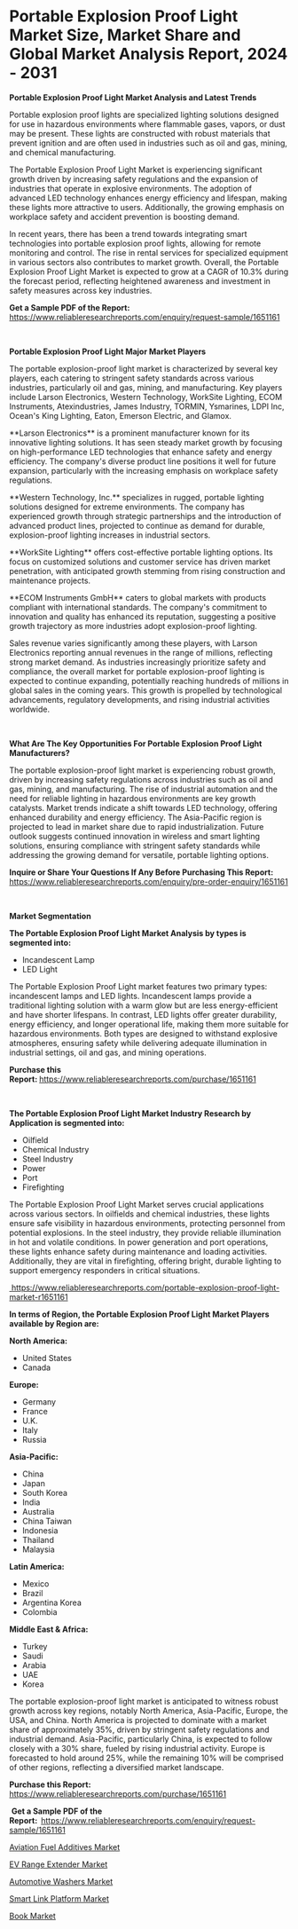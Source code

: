 <p><h1>Portable Explosion Proof Light Market Size, Market Share and Global Market Analysis Report, 2024 - 2031</h1></p><p><strong>Portable Explosion Proof Light Market Analysis and Latest Trends</strong></p>
<p><p>Portable explosion proof lights are specialized lighting solutions designed for use in hazardous environments where flammable gases, vapors, or dust may be present. These lights are constructed with robust materials that prevent ignition and are often used in industries such as oil and gas, mining, and chemical manufacturing. </p><p>The Portable Explosion Proof Light Market is experiencing significant growth driven by increasing safety regulations and the expansion of industries that operate in explosive environments. The adoption of advanced LED technology enhances energy efficiency and lifespan, making these lights more attractive to users. Additionally, the growing emphasis on workplace safety and accident prevention is boosting demand. </p><p>In recent years, there has been a trend towards integrating smart technologies into portable explosion proof lights, allowing for remote monitoring and control. The rise in rental services for specialized equipment in various sectors also contributes to market growth. Overall, the Portable Explosion Proof Light Market is expected to grow at a CAGR of 10.3% during the forecast period, reflecting heightened awareness and investment in safety measures across key industries.</p></p>
<p><strong>Get a Sample PDF of the Report:&nbsp;</strong> <a href="https://www.reliableresearchreports.com/enquiry/request-sample/1651161?utm_campaign=3&utm_medium=2&utm_source=Github&utm_content=ia&utm_term=18112024&utm_id=portable-explosion-proof-light">https://www.reliableresearchreports.com/enquiry/request-sample/1651161</a></p>
<p>&nbsp;</p>
<p><strong>Portable Explosion Proof Light Major Market Players</strong></p>
<p><p>The portable explosion-proof light market is characterized by several key players, each catering to stringent safety standards across various industries, particularly oil and gas, mining, and manufacturing. Key players include Larson Electronics, Western Technology, WorkSite Lighting, ECOM Instruments, Atexindustries, James Industry, TORMIN, Ysmarines, LDPI Inc, Ocean's King Lighting, Eaton, Emerson Electric, and Glamox.</p><p>**Larson Electronics** is a prominent manufacturer known for its innovative lighting solutions. It has seen steady market growth by focusing on high-performance LED technologies that enhance safety and energy efficiency. The company's diverse product line positions it well for future expansion, particularly with the increasing emphasis on workplace safety regulations.</p><p>**Western Technology, Inc.** specializes in rugged, portable lighting solutions designed for extreme environments. The company has experienced growth through strategic partnerships and the introduction of advanced product lines, projected to continue as demand for durable, explosion-proof lighting increases in industrial sectors.</p><p>**WorkSite Lighting** offers cost-effective portable lighting options. Its focus on customized solutions and customer service has driven market penetration, with anticipated growth stemming from rising construction and maintenance projects.</p><p>**ECOM Instruments GmbH** caters to global markets with products compliant with international standards. The company's commitment to innovation and quality has enhanced its reputation, suggesting a positive growth trajectory as more industries adopt explosion-proof lighting.</p><p>Sales revenue varies significantly among these players, with Larson Electronics reporting annual revenues in the range of millions, reflecting strong market demand. As industries increasingly prioritize safety and compliance, the overall market for portable explosion-proof lighting is expected to continue expanding, potentially reaching hundreds of millions in global sales in the coming years. This growth is propelled by technological advancements, regulatory developments, and rising industrial activities worldwide.</p></p>
<p>&nbsp;</p>
<p><strong>What Are The Key Opportunities For Portable Explosion Proof Light Manufacturers?</strong></p>
<p><p>The portable explosion-proof light market is experiencing robust growth, driven by increasing safety regulations across industries such as oil and gas, mining, and manufacturing. The rise of industrial automation and the need for reliable lighting in hazardous environments are key growth catalysts. Market trends indicate a shift towards LED technology, offering enhanced durability and energy efficiency. The Asia-Pacific region is projected to lead in market share due to rapid industrialization. Future outlook suggests continued innovation in wireless and smart lighting solutions, ensuring compliance with stringent safety standards while addressing the growing demand for versatile, portable lighting options.</p></p>
<p><strong>Inquire or Share Your Questions If Any Before Purchasing This Report:</strong> <a href="https://www.reliableresearchreports.com/enquiry/pre-order-enquiry/1651161?utm_campaign=3&utm_medium=2&utm_source=Github&utm_content=ia&utm_term=18112024&utm_id=portable-explosion-proof-light">https://www.reliableresearchreports.com/enquiry/pre-order-enquiry/1651161</a></p>
<p>&nbsp;</p>
<p><strong>Market Segmentation</strong></p>
<p><strong>The Portable Explosion Proof Light Market Analysis by types is segmented into:</strong></p>
<p><ul><li>Incandescent Lamp</li><li>LED Light</li></ul></p>
<p><p>The Portable Explosion Proof Light market features two primary types: incandescent lamps and LED lights. Incandescent lamps provide a traditional lighting solution with a warm glow but are less energy-efficient and have shorter lifespans. In contrast, LED lights offer greater durability, energy efficiency, and longer operational life, making them more suitable for hazardous environments. Both types are designed to withstand explosive atmospheres, ensuring safety while delivering adequate illumination in industrial settings, oil and gas, and mining operations.</p></p>
<p><strong>Purchase this Report:&nbsp;</strong><a href="https://www.reliableresearchreports.com/purchase/1651161?utm_campaign=3&utm_medium=2&utm_source=Github&utm_content=ia&utm_term=18112024&utm_id=portable-explosion-proof-light">https://www.reliableresearchreports.com/purchase/1651161</a></p>
<p>&nbsp;</p>
<p><strong>The Portable Explosion Proof Light Market Industry Research by Application is segmented into:</strong></p>
<p><ul><li>Oilfield</li><li>Chemical Industry</li><li>Steel Industry</li><li>Power</li><li>Port</li><li>Firefighting</li></ul></p>
<p><p>The Portable Explosion Proof Light Market serves crucial applications across various sectors. In oilfields and chemical industries, these lights ensure safe visibility in hazardous environments, protecting personnel from potential explosions. In the steel industry, they provide reliable illumination in hot and volatile conditions. In power generation and port operations, these lights enhance safety during maintenance and loading activities. Additionally, they are vital in firefighting, offering bright, durable lighting to support emergency responders in critical situations.</p></p>
<p><a href="https://www.reliableresearchreports.com/portable-explosion-proof-light-market-r1651161?utm_campaign=3&utm_medium=2&utm_source=Github&utm_content=ia&utm_term=18112024&utm_id=portable-explosion-proof-light">&nbsp;https://www.reliableresearchreports.com/portable-explosion-proof-light-market-r1651161</a></p>
<p><strong>In terms of Region, the Portable Explosion Proof Light Market Players available by Region are:</strong></p>
<p>
    <p> <strong> North America: </strong>
        <ul>
            <li>United States</li>
            <li>Canada</li>
        </ul>
        </p> 
    <p> <strong> Europe: </strong>
        <ul>
            <li>Germany</li>
            <li>France</li>
            <li>U.K.</li>
            <li>Italy</li>
            <li>Russia</li>
        </ul>
        </p> 
    <p> <strong> Asia-Pacific: </strong>
        <ul>
            <li>China</li>
            <li>Japan</li>
            <li>South Korea</li>
            <li>India</li>
            <li>Australia</li>
            <li>China Taiwan</li>
            <li>Indonesia</li>
            <li>Thailand</li>
            <li>Malaysia</li>
        </ul>
        </p> 
    <p> <strong> Latin America: </strong>
        <ul>
            <li>Mexico</li>
            <li>Brazil</li>
            <li>Argentina Korea</li>
            <li>Colombia</li>
        </ul>
        </p> 
    <p> <strong> Middle East & Africa: </strong>
        <ul>
            <li>Turkey</li>
            <li>Saudi</li>
            <li>Arabia</li>
            <li>UAE</li>
            <li>Korea</li>
        </ul>
    </p>
    </p>
<p><p>The portable explosion-proof light market is anticipated to witness robust growth across key regions, notably North America, Asia-Pacific, Europe, the USA, and China. North America is projected to dominate with a market share of approximately 35%, driven by stringent safety regulations and industrial demand. Asia-Pacific, particularly China, is expected to follow closely with a 30% share, fueled by rising industrial activity. Europe is forecasted to hold around 25%, while the remaining 10% will be comprised of other regions, reflecting a diversified market landscape.</p></p>
<p><strong>Purchase this Report: </strong><a href="https://www.reliableresearchreports.com/purchase/1651161?utm_campaign=3&utm_medium=2&utm_source=Github&utm_content=ia&utm_term=18112024&utm_id=portable-explosion-proof-light">https://www.reliableresearchreports.com/purchase/1651161</a></p>
<p>&nbsp;<strong>Get a Sample PDF of the Report:&nbsp;&nbsp;</strong><a href="https://www.reliableresearchreports.com/enquiry/request-sample/1651161?utm_campaign=3&utm_medium=2&utm_source=Github&utm_content=ia&utm_term=18112024&utm_id=portable-explosion-proof-light">https://www.reliableresearchreports.com/enquiry/request-sample/1651161</a></p>
<p><strong></strong></p>
<p><p><a href="https://issuu.com/reportprime-2/docs/aviation-fuel-additives-market-size_6e51be543ec431?utm_campaign=3&utm_medium=2&utm_source=Github&utm_content=ia&utm_term=18112024&utm_id=portable-explosion-proof-light">Aviation Fuel Additives Market</a></p><p><a href="https://www.linkedin.com/pulse/ev-range-extender-value-chain-analysis-from-raw-materials-whuzf?utm_campaign=3&utm_medium=2&utm_source=Github&utm_content=ia&utm_term=18112024&utm_id=portable-explosion-proof-light">EV Range Extender Market</a></p><p><a href="https://issuu.com/reportprime-2/docs/automotive-washers-market-size-2030_9bc11338c3d0d0?utm_campaign=3&utm_medium=2&utm_source=Github&utm_content=ia&utm_term=18112024&utm_id=portable-explosion-proof-light">Automotive Washers Market</a></p><p><a href="https://github.com/mauripalmi/Market-Research-Report-List-5/blob/main/smart-link-platform-market.md?utm_campaign=3&utm_medium=2&utm_source=Github&utm_content=ia&utm_term=18112024&utm_id=portable-explosion-proof-light">Smart Link Platform Market</a></p><p><a href="https://github.com/gulaimolin/Market-Research-Report-List-6/blob/main/book-market.md?utm_campaign=3&utm_medium=2&utm_source=Github&utm_content=ia&utm_term=18112024&utm_id=portable-explosion-proof-light">Book Market</a></p></p>